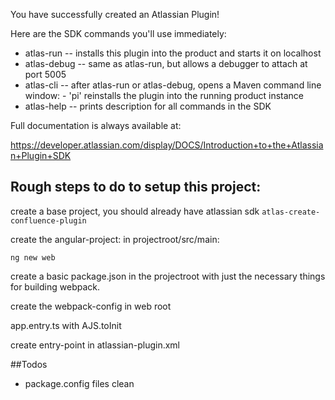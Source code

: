 You have successfully created an Atlassian Plugin!

Here are the SDK commands you'll use immediately:

* atlas-run   -- installs this plugin into the product and starts it on localhost
* atlas-debug -- same as atlas-run, but allows a debugger to attach at port 5005
* atlas-cli   -- after atlas-run or atlas-debug, opens a Maven command line window:
                 - 'pi' reinstalls the plugin into the running product instance
* atlas-help  -- prints description for all commands in the SDK

Full documentation is always available at:

https://developer.atlassian.com/display/DOCS/Introduction+to+the+Atlassian+Plugin+SDK



## Rough steps to do to setup this project:

create a base project, you should already have atlassian sdk
`atlas-create-confluence-plugin`

create the angular-project:
in projectroot/src/main:

`ng new web`

create a basic package.json in the projectroot with just the necessary things for building webpack.

create the webpack-config in web root

app.entry.ts with AJS.toInit

create entry-point in atlassian-plugin.xml




##Todos
* package.config files clean
